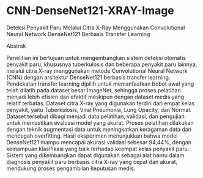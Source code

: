 # CNN-DenseNet121-XRAY-Image
Deteksi Penyakit Paru Melalui Citra X-Ray Menggunakan Convolutional Neural Network DenseNet121 Berbasis Transfer Learning

Abstrak

Penelitian ini bertujuan untuk mengembangkan sistem deteksi otomatis penyakit paru, khususnya tuberkulosis dan beberapa penyakit paru lainnya, melalui citra X-ray menggunakan metode Convolutional Neural Network (CNN) dengan arsitektur DenseNet121 berbasis transfer learning. Pendekatan transfer learning dipilih untuk memanfaatkan bobot awal yang telah dilatih pada dataset besar ImageNet, sehingga proses pelatihan menjadi lebih efisien dan efektif meskipun dengan dataset medis yang relatif terbatas. Dataset citra X-ray yang digunakan terdiri dari empat kelas penyakit, yaitu Tuberkulosis, Viral Pneumonia, Lung Opacity, dan Normal. Dataset tersebut dibagi menjadi data pelatihan, validasi, dan pengujian untuk memastikan evaluasi model yang akurat. Proses pelatihan dilakukan dengan teknik augmentasi data untuk meningkatkan keragaman data dan mencegah overfitting. Hasil eksperimen menunjukkan bahwa model DenseNet121 mampu mencapai akurasi validasi sebesar 94,44%, dengan kemampuan klasifikasi yang baik terhadap keempat kelas penyakit paru. Sistem yang dikembangkan dapat digunakan sebagai alat bantu dalam diagnosis penyakit paru berbasis citra X-ray yang cepat dan akurat, mendukung proses pengambilan keputusan medis. 
